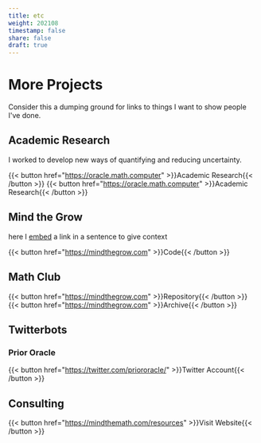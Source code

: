 ```yaml
---
title: etc
weight: 202108
timestamp: false
share: false
draft: true
---
```


# More Projects
Consider this a dumping ground for links to things I want to show people I've done.

## Academic Research
I worked to develop new ways of quantifying and reducing uncertainty.

{{< button href="https://oracle.math.computer" >}}Academic Research{{< /button >}}
{{< button href="https://oracle.math.computer" >}}Academic Research{{< /button >}}

## Mind the Grow
here I [embed][site] a link in a sentence to give context

{{< button href="https://mindthegrow.com" >}}Code{{< /button >}}
<br>


## Math Club
{{< button href="https://mindthegrow.com" >}}Repository{{< /button >}}
{{< button href="https://mindthegrow.com" >}}Archive{{< /button >}}


## Twitterbots
### Prior Oracle
{{< button href="https://twitter.com/priororacle/" >}}Twitter Account{{< /button >}}
<br>

## Consulting
{{< button href="https://mindthemath.com/resources" >}}Visit Website{{< /button >}}

[site-2]: https://oracle.math.computer
[site]: https://oracle.math.computer
